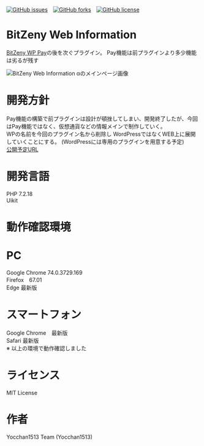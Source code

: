 [![GitHub issues](https://img.shields.io/github/issues/yocchan1513-team/BitZeny-Web-Information.svg?style=plastic)](https://github.com/yocchan1513-team/BitZeny-Web-Information/issues)　[![GitHub forks](https://img.shields.io/github/forks/yocchan1513-team/BitZeny-Web-Information.svg)](https://github.com/yocchan1513-team/BitZeny-Web-Information/network)　[![GitHub license](https://img.shields.io/github/license/yocchan1513-team/BitZeny-Web-Information.svg?style=plastic)](https://github.com/yocchan1513-team/BitZeny-Web-Information/blob/master/LICENSE)
    

# BitZeny Web Information
[BitZeny WP Pay](https://github.com/BitZenyPlus-WP-Pay/BitZeny_WP_Pay)の後を次ぐプラグイン。
Pay機能は前プラグインより多少機能は劣るが残す



![BitZeny Web Information αのメインページ画像](https://dl.dropboxusercontent.com/s/gsptns37vtbyfq5/BitZeny%20Web%20Information%20%CE%B1.jpg)







  
# 開発方針  
Pay機能の構築で前プラグインは設計が頓挫してしまい、開発終了したが、今回はPay機能ではなく、仮想通貨などの情報メインで制作していく。  
WPの名前を今回のプラグイン名から削除し WordPressではなくWEB上に展開していくことにする。 (WordPressには専用のプラグインを用意する予定)  
[公開予定URL](http://zny-service.yocchan1513.net/)  
# 開発言語  
PHP 7.2.18  
Uikit
# 動作確認環境  
# PC  
Google Chrome 74.0.3729.169  
Firefox　67.01  
Edge 最新版  
# スマートフォン  
Google Chrome　最新版  
Safari 最新版  
※ 以上の環境で動作確認しました  
# ライセンス  
MIT License  
  
# 作者  
Yocchan1513 Team (Yocchan1513)  
  
